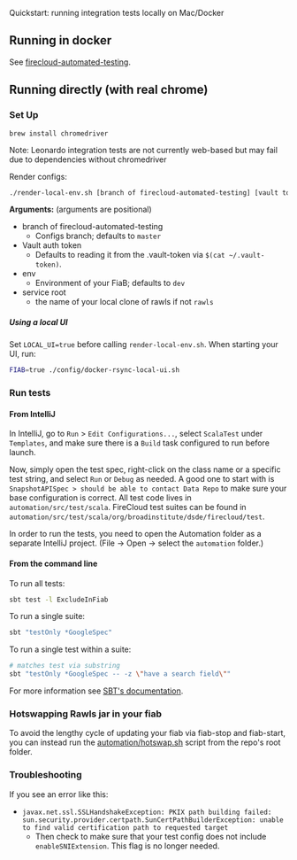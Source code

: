 Quickstart: running integration tests locally on Mac/Docker 

## Running in docker

See [firecloud-automated-testing](https://github.com/broadinstitute/firecloud-automated-testing).


## Running directly (with real chrome)

### Set Up

```
brew install chromedriver
```

Note: Leonardo integration tests are not currently web-based but may fail due to dependencies without chromedriver

Render configs:
```bash
./render-local-env.sh [branch of firecloud-automated-testing] [vault token] [env] [service root]
```

**Arguments:** (arguments are positional)

* branch of firecloud-automated-testing
    * Configs branch; defaults to `master`
* Vault auth token
	* Defaults to reading it from the .vault-token via `$(cat ~/.vault-token)`.
* env
	* Environment of your FiaB; defaults to `dev`
* service root
    * the name of your local clone of rawls if not `rawls`
	
##### Using a local UI

Set `LOCAL_UI=true` before calling `render-local-env.sh`.   When starting your UI, run:

```bash
FIAB=true ./config/docker-rsync-local-ui.sh
```
	
### Run tests

#### From IntelliJ

In IntelliJ, go to `Run` > `Edit Configurations...`, select `ScalaTest` under `Templates`, and make sure there is a `Build` task configured to run before launch.

Now, simply open the test spec, right-click on the class name or a specific test string, and select `Run` or `Debug` as needed. A good one to start with is `SnapshotAPISpec > should be able to contact Data Repo` to make sure your base configuration is correct. All test code lives in `automation/src/test/scala`. FireCloud test suites can be found in `automation/src/test/scala/org/broadinstitute/dsde/firecloud/test`.

In order to run the tests, you need to open the Automation folder as a separate IntelliJ project. (File -> Open -> select the `automation` folder.)

#### From the command line

To run all tests:

```bash
sbt test -l ExcludeInFiab
```

To run a single suite:

```bash
sbt "testOnly *GoogleSpec"
```

To run a single test within a suite:

```bash
# matches test via substring
sbt "testOnly *GoogleSpec -- -z \"have a search field\""
```

For more information see [SBT's documentation](http://www.scala-sbt.org/0.13/docs/Testing.html#Test+Framework+Arguments).


### Hotswapping Rawls jar in your fiab

To avoid the lengthy cycle of updating your fiab via fiab-stop and fiab-start, 
you can instead run the [automation/hotswap.sh](hotswap.sh) script from the repo's root folder. 

### Troubleshooting

If you see an error like this:
* ```javax.net.ssl.SSLHandshakeException: PKIX path building failed: sun.security.provider.certpath.SunCertPathBuilderException: unable to find valid certification path to requested target```
  * Then check to make sure that your test config does not include `enableSNIExtension`. This flag is no longer needed.
